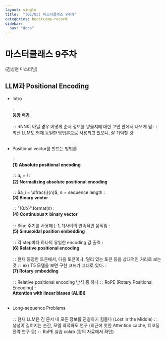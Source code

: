 ```yaml
---
layout: single
title:  "(01/05) 마스터클래스 9주차"
categories: boostcamp-record
sidebar:
  nav: "docs"
---
```


<h1>마스터클래스 9주차</h1>
(김성현 마스터님)

<h2>LLM과 Positional Encoding</h2>

- Intro<br><br>
: <br><b>등장 배경</b><br><br>
: : RNN이 아닐 경우 어떻게 순서 정보를 넣을지에 대한 고민 안에서 나오게 됨
: : 최신 LLM도 현재 동일한 방법론으로 사용되고 있으니, 잘 기억할 것!
<br><br>

- Positional vector를 만드는 방법론<br><br>
: <br><b>(1) Absolute positional encoding</b><br><br>
: : $a_i = i$
: <br><b>(2) Normalizing absolute positional encoding</b><br><br>
: : $a_i =  \dfrac{i}{n}$, $n = \text{sequence length}$
: <br><b>(3) Binary vector</b><br><br>
: : "{0:b}".format($n$)
: <br><b>(4) Continuousㅊ binary vector</b><br><br>
: : Sine 주기를 사용해 [-1, 1]사이의 연속적인 움직임
: <br><b>(5) Sinusoidal position embedding</b><br><br>
: : 각 step마다 하나의 유일한 encoding 값 출력
: <br><b>(6) Relative positional encoding</b><br><br>
: : 현재 등장한 토큰에서, 다음 토큰이나, 멀리 있는 토큰 등을 상대적인 거리로 보는 것
: : ex) T5 모델을 보면 구현 코드가 그대로 있다.
: <br><b>(7) Rotary embedding</b><br><br>
: : Relative positional encoding 방식 중 하나
: : RoPE (Rotary Positional Encoding)
: <br><b>Attention with linear biases (ALiBi)</b><br><br>

- Long-sequence Problems<br><br>
: : 현재 LLM은 긴 문서 내 모든 정보를 관찰하기 힘들다 (Lost in the Middle)
: : 생성이 길어지는 순간, 모델 최적화도 연구 (최근에 핫한 Attention cache, 디코딩 전략 연구 등)
: : RoPE 실습 colab (강의 자료에서 확인)